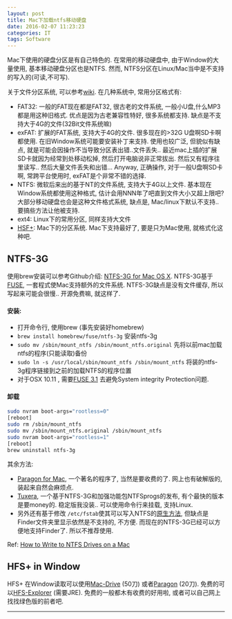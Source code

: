```yaml
---
layout: post
title: Mac下加载ntfs移动硬盘
date: 2016-02-07 11:23:23
categories: IT
tags: Software
---
```


Mac下使用的硬盘分区是有自己特色的. 在常用的移动硬盘中, 由于Window的大量使用, 基本移动硬盘分区也是NTFS. 然而, NTFS分区在Linux/Mac当中是不支持的写入的(可读,不可写). 

关于文件分区系统, 可以参考[wiki](https://en.wikipedia.org/wiki/File_Allocation_Table). 在几种系统中, 常用分区格式有:

- FAT32: 一般的FAT现在都是FAT32, 很古老的文件系统, 一般小U盘,什么MP3都是用这种旧格式. 优点是因为古老兼容性特好, 很多系统都支持. 缺点是不支持大于4G的文件(32Bit文件系统嘛)
- exFAT: 扩展的FAT系统, 支持大于4G的文件. 很多现在的>32G U盘啊SD卡啊都使用. 在旧Window系统可能要安装补丁来支持. 使用也较广泛, 但貌似有缺点, 就是可能会因操作不当导致分区表出错..文件丢失.. 最近mac上插的扩展SD卡就因为经常到处移动松掉, 然后打开电脑说非正常拔出. 然后又有程序往里读写.. 然后大量文件丢失和出错... Anyway, 正确操作, 对于一般U盘啊SD卡啊, 常跨平台使用时, exFAT是个非常不错的选择.
- NTFS: 微软后来出的基于NT的文件系统, 支持大于4G以上文件. 基本现在Window系统都使用这种格式, 估计会用NNN年了吧直到文件大小又超上限吧? 大部分移动硬盘也会是这种文件格式系统, 缺点是, Mac/linux下默认不支持..要搞些方法让他被支持.
- ext4: Linux下的常用分区, 同样支持大文件
- [HSF+](https://zh.wikipedia.org/zh/HFS%2B): Mac下的分区系统. Mac下支持最好了, 要是只为Mac使用, 就格式化这种吧.

## NTFS-3G 

使用brew安装可以参考Github介绍: [NTFS-3G for Mac OS X](https://github.com/osxfuse/osxfuse/wiki/NTFS-3G). NTFS-3G基于[FUSE](https://github.com/osxfuse/osxfuse), 一套程式使Mac支持额外的文件系统. NTFS-3G缺点是没有文件缓存, 所以写起来可能会很慢.. 开源免费嘛, 就这样了.

#### 安装:

- 打开命令行, 使用brew (事先安装好homebrew)
- `brew install homebrew/fuse/ntfs-3g` 安装ntfs-3g
- `sudo mv /sbin/mount_ntfs /sbin/mount_ntfs.original` 先将以前mac加载ntfs的程序(只能读取)备份
- `sudo ln -s /usr/local/sbin/mount_ntfs /sbin/mount_ntfs` 将装的ntfs-3g程序链接到之前的加载NTFS的程序位置
- 对于OSX 10.11 , 需要[FUSE 3.1](https://github.com/osxfuse/osxfuse/releases) 去避免System integrity Protection问题.

#### 卸载

~~~bash
sudo nvram boot-args="rootless=0"
[reboot]
sudo rm /sbin/mount_ntfs
sudo mv /sbin/mount_ntfs.original /sbin/mount_ntfs
sudo nvram boot-args="rootless=1"
[reboot]
brew uninstall ntfs-3g
~~~

其余方法:

- [Paragon for Mac](http://www.paragon-software.com/home/ntfs-mac/index.html), 一个著名的程序了, 当然是要收费的了. 网上也有破解版的, 装起来自然会麻烦点. 
- [Tuxera](http://www.tuxera.com/community/open-source-ntfs-3g/), 一个基于NTFS-3G和加强功能包NTFSprogs的发布, 有个最快的版本是要money的. 稳定版我没装.. 可以使用命令行来挂载, 支持Linux.
- 另外还有基于修改 `/etc/fstab`使其可以写入NTFS的[原生方法](http://my.oschina.net/u/146011/blog/221146?fromerr=2my78iZX), 但缺点是Finder文件夹里显示依然是不支持的, 不方便. 而现在的NTFS-3G已经可以方便地支持Finder了. 所以不推荐使用.

Ref: [How to Write to NTFS Drives on a Mac](http://www.howtogeek.com/236055/how-to-write-to-ntfs-drives-on-a-mac/)

## HFS+ in Window

HFS+ 在Window读取可以使用[Mac-Drive](http://www.mediafour.com/software/macdrive/) (50刀) 或者[Paragon](http://www.paragon-software.com/home/hfs-windows/download.html) (20刀). 免费的可以[HFS-Explorer](http://www.catacombae.org/hfsexplorer/) (需要JRE). 免费的一般都木有收费的好用啦, 或者可以自己网上找找绿色版的前者吧.

------
